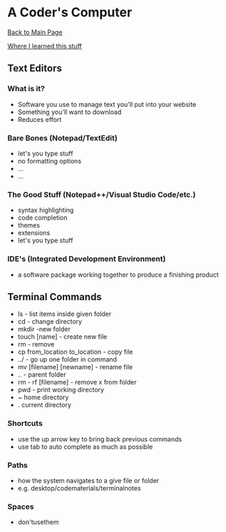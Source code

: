 # A Coder's Computer
[Back to Main Page](README.md)

[Where I learned this stuff](https://codefellows.github.io/code-102-guide/curriculum/class-02/Choosing-A-Text-Editor--The-Older-Coder.pdf)

## Text Editors

### What is it?

- Software you use to manage text you'll put into your website
- Something you'll want to download
- Reduces effort

### Bare Bones (Notepad/TextEdit)

- let's you type stuff
- no formatting options
- ...
- ...

### The Good Stuff (Notepad++/Visual Studio Code/etc.)

- syntax highlighting
- code completion
- themes
- extensions
- let's you type stuff

### IDE's (Integrated Development Environment)

- a software package working together to produce a finishing product

## Terminal Commands

- ls - list items inside given folder
- cd - change directory
- mkdir -new folder
- touch [name] - create new file 
- rm - remove
- cp from_location to_location - copy file
- ../ - go up one folder in command
- mv [filename] [newname] - rename file 
- .. - parent folder
- rm - rf [filename] - remove x from folder
- pwd - print working directory
- ~ home directory
- . current directory

### Shortcuts

- use the up arrow key to bring back previous commands
- use tab to auto complete as much as possible

### Paths

- how the system navigates to a give file or folder
- e.g. desktop/codematerials/terminalnotes

### Spaces 

- don'tusethem
